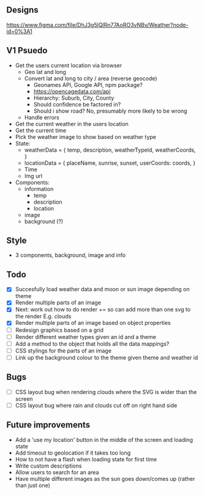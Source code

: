 ## Designs
https://www.figma.com/file/DhJ3g5lQlRn77AoRO3vNBv/Weather?node-id=0%3A1

## V1 Psuedo 
- Get the users current location via browser
    - Geo lat and long
    - Convert lat and long to city / area (reverse geocode)
        - Geonames API, Google API, npm package?
        - https://opencagedata.com/api
        - Hierarchy: Suburb, City, County
        - Should confidence be factored in? 
        - Should i show road? No, presumably more likely to be wrong
    - Handle errors
- Get the current weather in the users location
- Get the current time
- Pick the weather image to show based on weather type
- State:
    - weatherData = {
        temp,
        description,
        weatherTypeId,
        weatherCoords,
    }
    - locationData = {
        placeName,
        sunrise,
        sunset,
        userCoords: coords,
      }
    - Time
    - Img url
- Components:
    - information 
        - temp
        - description
        - location
    - image
    - background (?)

## Style
- 3 components, background, image and info

## Todo
- [x] Succesfully load weather data and moon or sun image depending on theme
- [x] Render multiple parts of an image
- [x] Next: work out how to do render += so can add more than one svg to the render
    E.g. clouds 
- [x] Render multiple parts of an image based on object properties
- [ ] Redesign graphics based on a grid
- [ ] Render different weather types given an id and a theme
- [ ] Add a method to the object that holds all the data mappings?
- [ ] CSS stylings for the parts of an image
- [ ] Link up the background colour to the theme given theme and weather id

## Bugs
- [ ] CSS layout bug when rendering clouds where the SVG is wider than the screen
- [ ] CSS layout bug where rain and clouds cut off on right hand side

## Future improvements
- Add a 'use my location' button in the middle of the screen and loading state
- Add timeout to geolocation if it takes too long
- How to not have a flash when loading state for first time
- Write custom descriptions
- Allow users to search for an area
- Have multiple different images as the sun goes down/comes up (rather than just one)